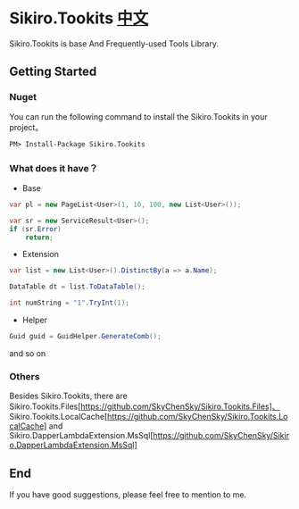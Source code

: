 # Sikiro.Tookits                                         [中文](https://github.com/SkyChenSky/Sikiro.DapperLambdaExtension.MsSql/blob/master/README.zh-cn.md)
Sikiro.Tookits is base And Frequently-used Tools Library.

## Getting Started

### Nuget

You can run the following command to install the Sikiro.Tookits in your project。

```
PM> Install-Package Sikiro.Tookits
```

### What does it have？

* Base
```c#
var pl = new PageList<User>(1, 10, 100, new List<User>());

var sr = new ServiceResult<User>();
if (sr.Error)
    return;
```
* Extension
```c#
var list = new List<User>().DistinctBy(a => a.Name);

DataTable dt = list.ToDataTable();

int numString = "1".TryInt(1);
```
* Helper
```c#
Guid guid = GuidHelper.GenerateComb();
```
and so on

### Others
Besides Sikiro.Tookits, there are Sikiro.Tookits.Files[https://github.com/SkyChenSky/Sikiro.Tookits.Files]、 Sikiro.Tookits.LocalCache[https://github.com/SkyChenSky/Sikiro.Tookits.LocalCache] and Sikiro.DapperLambdaExtension.MsSql[https://github.com/SkyChenSky/Sikiro.DapperLambdaExtension.MsSql]

## End
If you have good suggestions, please feel free to mention to me.

